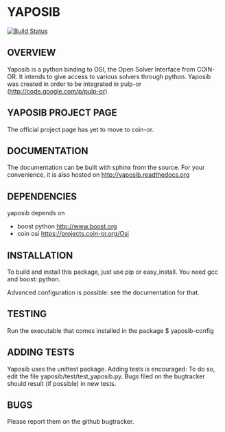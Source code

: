 YAPOSIB
=======

[![Build Status](https://travis-ci.org/coin-or/yaposib.png?branch=master)](https://travis-ci.org/coin-or/yaposib)

OVERVIEW
--------

Yaposib is a python binding to OSI, the Open Solver Interface from
COIN-OR. It intends to give access to various solvers through python.
Yaposib was created in order to be integrated in pulp-or
(http://code.google.com/p/pulp-or).

YAPOSIB PROJECT PAGE
--------------------

The official project page has yet to move to coin-or.

DOCUMENTATION
-------------

The documentation can be built with sphinx from the source. For your
convenience, it is also hosted on http://yaposib.readthedocs.org

DEPENDENCIES
------------

yaposib depends on
- boost python http://www.boost.org
- coin osi https://projects.coin-or.org/Osi

INSTALLATION
------------
To build and install this package, just use pip or easy_install. You need
gcc and boost::python.

Advanced configuration is possible: see the documentation for that.

TESTING
-------

Run the executable that comes installed in the package
    $ yaposib-config

ADDING TESTS
------------
Yaposib uses the unittest package. Adding tests is encouraged: To do so,
edit the file yaposib/test/test_yaposib.py. Bugs filed on the bugtracker
should result (if possible) in new tests.

BUGS
----
Please report them on the github bugtracker.
